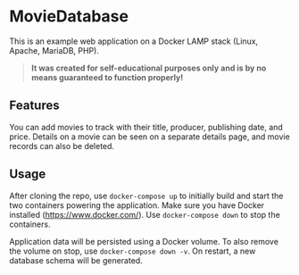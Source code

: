 # MovieDatabase
This is an example web application on a Docker LAMP stack (Linux, Apache, MariaDB, PHP).

> **It was created for self-educational purposes only and is by no means guaranteed to function properly!**

## Features
You can add movies to track with their title, producer, publishing date, and price.
Details on a movie can be seen on a separate details page, and movie records can also be deleted.

## Usage
After cloning the repo, use `docker-compose up` to initially build and start the two containers powering the application.
Make sure you have Docker installed (https://www.docker.com/). Use `docker-compose down` to stop the containers.

Application data will be persisted using a Docker volume.
To also remove the volume on stop, use `docker-compose down -v`.
On restart, a new database schema will be generated.
